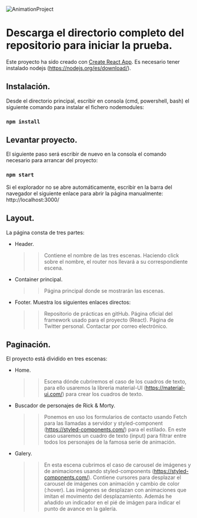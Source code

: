 ![AnimationProject](https://user-images.githubusercontent.com/67965208/120204752-7528fc00-c229-11eb-9b02-f79947f2db3d.gif)



# Descarga el directorio completo del repositorio para iniciar la prueba.

Este proyecto ha sido creado con [Create React App](https://github.com/facebook/create-react-app). Es necesario tener instalado nodejs (https://nodejs.org/es/download/).

## Instalación.

Desde el directorio principal, escribir en consola (cmd, powershell, bash) el siguiente comando para instalar el fichero nodemodules:

### `npm install`

## Levantar proyecto.

El siguiente paso será escribir de nuevo en la consola el comando necesario para arrancar del proyecto:

### `npm start`

Si el explorador no se abre automáticamente, escribir en la barra del navegador el siguiente enlace para abrir la página manualmente: http://localhost:3000/

## Layout.

La página consta de tres partes:

- Header.
  >> Contiene el nombre de las tres escenas. Haciendo click sobre el nombre, el router nos llevará a su correspondiente escena.

- Container principal.
  >> Página principal donde se mostrarán las escenas.
  
- Footer.
  Muestra los siguientes enlaces directos:
  >> Repositorio de prácticas en gitHub.
  >> Página oficial del framework usado para el proyecto (React).
  >> Página de Twitter personal.
  >> Contactar por correo electrónico. 
  

## Paginación.

El proyecto está dividido en tres escenas:

- Home.
  >> Escena dónde cubriremos el caso de los cuadros de texto, para ello usaremos la libreria material-UI (https://material-ui.com/) para crear los cuadros de texto.
  
- Buscador de personajes de Rick & Morty.
  >> Ponemos en uso los formularios de contacto usando Fetch para las llamadas a servidor y styled-component (https://styled-components.com/) para el estilado. En este caso       usaremos un cuadro de texto (input) para filtrar entre todos los personajes de la famosa serie de animación.
  
- Galery.
  >> En esta escena cubrimos el caso de carousel de imágenes y de animaciones usando styled-components (https://styled-components.com/). Contiene cursores para desplazar el carousel de imágenes con animación y cambio de color (:hover). Las imágenes se desplazan con animaciones que imitan el movimento del desplazamiento. Además he añadido un indicador en el pié de imágen para indicar el punto de avance en la galería.


